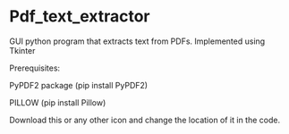 # Pdf_text_extractor
GUI python program that extracts text from PDFs. Implemented using Tkinter

Prerequisites:

PyPDF2 package (pip install PyPDF2)

PILLOW (pip install Pillow)

Download this or any other icon and change the location of it in the code.
